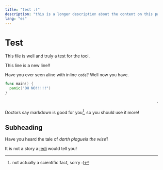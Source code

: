 ```yaml
---
title: "test :)"
description: "this is a longer description about the content on this page"
lang: "es"
---
```

# Test

This file is well and truly a test for the tool.

This line is a new line!!

Have you ever seen aline with inline `code`? Well now you have.

```go
func main() {
  panic("OH NO!!!!!")
}
```

<marquee>- - - IF YOU CAN SEE THIS, WE CAN ADD HTML - - - I like bananas - - - want some toast? - - -</marquee>

Doctors say markdown is good for you[^1], so you should use it more!

## Subheading

Have you heard the tale of *darth plagueis the wise*?

It is not a story a [jedi](https://github.com/jedi) would tell you!


[^1]: not actually a scientific fact, sorry :(